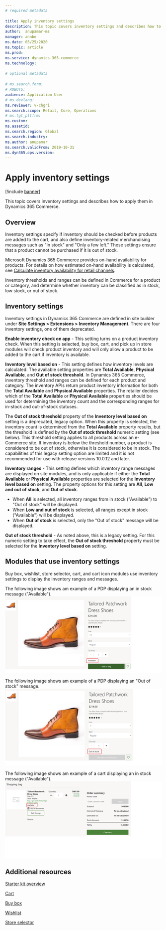 ```yaml
---
# required metadata

title: Apply inventory settings
description: This topic covers inventory settings and describes how to apply them in Dynamics 365 Commerce.
author:  anupamar-ms
manager: annbe
ms.date: 05/25/2020
ms.topic: article
ms.prod: 
ms.service: dynamics-365-commerce
ms.technology: 

# optional metadata

# ms.search.form: 
# ROBOTS: 
audience: Application User
# ms.devlang: 
ms.reviewer: v-chgri
ms.search.scope: Retail, Core, Operations
# ms.tgt_pltfrm: 
ms.custom: 
ms.assetid: 
ms.search.region: Global
ms.search.industry: 
ms.author: anupamar
ms.search.validFrom: 2019-10-31
ms.dyn365.ops.version: 
---
```


# Apply inventory settings

[!include [banner](includes/banner.md)]

This topic covers inventory settings and describes how to apply them in Dynamics 365 Commerce.

## Overview

Inventory settings specify if inventory should be checked before products are added to the cart, and also define inventory-related merchandising messages such as "In stock" and "Only a few left." These settings ensure that a product cannot be purchased if it is out of stock.

Microsoft Dynamics 365 Commerce provides on-hand availability for products. For details on how estimated on-hand availability is calculated, see [Calculate inventory availability for retail channels](calculated-inventory-retail-channels.md).

Inventory thresholds and ranges can be defined in Commerce for a product or category, and determine whether inventory can be classified as in stock, low stock, or out of stock. <!--For details, see [TBD](tbd).-->

## Inventory settings 

Inventory settings in Dynamics 365 Commerce are defined in site builder under **Site Settings \> Extensions \> Inventory Management**. There are four inventory settings, one of them deprecated.

**Enable inventory check on app** - This setting turns on a product inventory check. When this setting is selected, buy box, cart, and pick up in store modules will check product inventory and will only allow a product to be added to the cart if inventory is available.

**Inventory level based on** - This setting defines how inventory levels are calculated. The available setting properties are **Total Available**, **Physical Available**, and **Out of stock threshold**. In Dynamics 365 Commerce, inventory threshold and ranges can be defined for each product and category. The inventory APIs return product inventory information for both the **Total Available** and **Physical Available** properties. The retailer decides which of the **Total Available** or **Physical Available** properties should be used for determining the inventory count and the corresponding ranges for in-stock and out-of-stock statuses. 

The **Out of stock threshold** property of the **Inventory level based on** setting is a deprecated, legacy option. When this property is selected, the inventory count is determined from the **Total Available** property results, but the threshold is defined by the **Out of stock threshold** numeric setting (see below). This threshold setting applies to all products across an e-Commerce site. If inventory is below the threshold number, a product is considered to be out of stock, otherwise it is considered to be in stock. The capabilities of this legacy setting option are limited and it is not recommended for use with release versions 10.0.12 and later.

**Inventory ranges** - This setting defines which inventory range messages are displayed on site modules, and is only applicable if either the **Total Available** or **Physical Available** properties are selected for the **Inventory level based on** setting. The property options for this setting are **All**, **Low and out of stock**, and **Out of stock**. 

- When **All** is selected, all inventory ranges from in stock ("Available") to "Out of stock" will be displayed.
- When **Low and out of stock** is selected, all ranges except in stock ("Available") will be displayed. 
- When **Out of stock** is selected, only the "Out of stock" message will be displayed.

**Out of stock threshold** - As noted above, this is a legacy setting. For this numeric setting to take effect, the **Out of stock threshold** property must be selected for the **Inventory level based on** setting.

## Modules that use inventory settings

Buy box, wishlist, store selector, cart, and cart icon modules use inventory settings to display the inventory ranges and messages. 

The following image shows am example of a PDP displaying an in stock message ("Available").
![Example of a PDP module with in stock](./media/pdp-InStock.png)

The following image shows am example of a PDP displaying an "Out of stock" message.
![Example of a PDP module with out stock](./media/pdp-outofstock.png)

The following image shows am example of a cart displaying an in stock message ("Available").
![Example of a Cart module with in stock](./media/cart-instock.png)

## Additional resources

[Starter kit overview](starter-kit-overview.md)

[Cart](add-cart-module.md)

[Buy box](add-buy-box.md)

[Wishlist](account-management.md)

[Store selector](add-store-selector.md)
